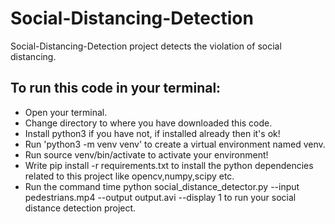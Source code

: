 # Social-Distancing-Detection
Social-Distancing-Detection project detects the violation of social distancing.
## To run this code in your terminal:
- Open your terminal.
- Change directory to where you have downloaded this code.
- Install python3 if you have not, if installed already then it's ok!
- Run 'python3 -m venv venv' to create a virtual environment named venv.
- Run source venv/bin/activate to activate your environment!
- Write pip install -r requirements.txt to install the python dependencies related to this project like opencv,numpy,scipy etc.
- Run the command time python social_distance_detector.py --input pedestrians.mp4 --output output.avi --display 1 to run your social distance detection project. 
